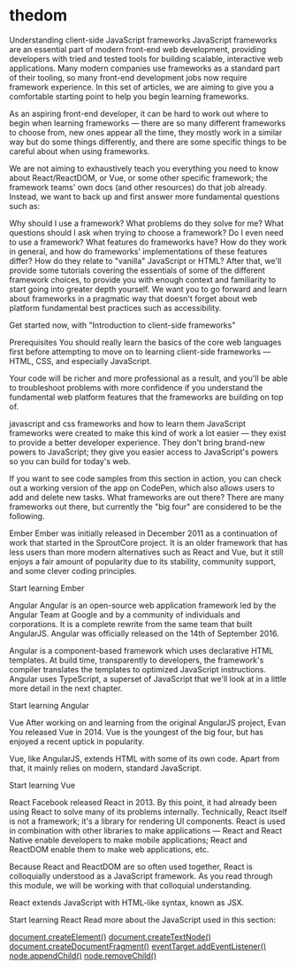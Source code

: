 # thedom

Understanding client-side JavaScript frameworks
JavaScript frameworks are an essential part of modern front-end web development, providing developers with tried and tested tools for building scalable, interactive web applications. Many modern companies use frameworks as a standard part of their tooling, so many front-end development jobs now require framework experience. In this set of articles, we are aiming to give you a comfortable starting point to help you begin learning frameworks.

As an aspiring front-end developer, it can be hard to work out where to begin when learning frameworks — there are so many different frameworks to choose from, new ones appear all the time, they mostly work in a similar way but do some things differently, and there are some specific things to be careful about when using frameworks.

We are not aiming to exhaustively teach you everything you need to know about React/ReactDOM, or Vue, or some other specific framework; the framework teams' own docs (and other resources) do that job already. Instead, we want to back up and first answer more fundamental questions such as:

Why should I use a framework? What problems do they solve for me?
What questions should I ask when trying to choose a framework? Do I even need to use a framework?
What features do frameworks have? How do they work in general, and how do frameworks' implementations of these features differ?
How do they relate to "vanilla" JavaScript or HTML?
After that, we'll provide some tutorials covering the essentials of some of the different framework choices, to provide you with enough context and familiarity to start going into greater depth yourself. We want you to go forward and learn about frameworks in a pragmatic way that doesn't forget about web platform fundamental best practices such as accessibility.

Get started now, with "Introduction to client-side frameworks"

Prerequisites
You should really learn the basics of the core web languages first before attempting to move on to learning client-side frameworks — HTML, CSS, and especially JavaScript.

Your code will be richer and more professional as a result, and you'll be able to troubleshoot problems with more confidence if you understand the fundamental web platform features that the frameworks are building on top of.

javascript and css frameworks and how to learn them
JavaScript frameworks were created to make this kind of work a lot easier — they exist to provide a better developer experience. They don't bring brand-new powers to JavaScript; they give you easier access to JavaScript's powers so you can build for today's web.

If you want to see code samples from this section in action, you can check out a working version of the app on CodePen, which also allows users to add and delete new tasks.
What frameworks are out there?
There are many frameworks out there, but currently the "big four" are considered to be the following.

Ember
Ember was initially released in December 2011 as a continuation of work that started in the SproutCore project. It is an older framework that has less users than more modern alternatives such as React and Vue, but it still enjoys a fair amount of popularity due to its stability, community support, and some clever coding principles.

Start learning Ember

Angular
Angular is an open-source web application framework led by the Angular Team at Google and by a community of individuals and corporations. It is a complete rewrite from the same team that built AngularJS. Angular was officially released on the 14th of September 2016.

Angular is a component-based framework which uses declarative HTML templates. At build time, transparently to developers, the framework's compiler translates the templates to optimized JavaScript instructions. Angular uses TypeScript, a superset of JavaScript that we'll look at in a little more detail in the next chapter.

Start learning Angular

Vue
After working on and learning from the original AngularJS project, Evan You released Vue in 2014. Vue is the youngest of the big four, but has enjoyed a recent uptick in popularity.

Vue, like AngularJS, extends HTML with some of its own code. Apart from that, it mainly relies on modern, standard JavaScript.

Start learning Vue

React
Facebook released React in 2013. By this point, it had already been using React to solve many of its problems internally. Technically, React itself is not a framework; it's a library for rendering UI components. React is used in combination with other libraries to make applications — React and React Native enable developers to make mobile applications; React and ReactDOM enable them to make web applications, etc.

Because React and ReactDOM are so often used together, React is colloquially understood as a JavaScript framework. As you read through this module, we will be working with that colloquial understanding.

React extends JavaScript with HTML-like syntax, known as JSX.

Start learning React
Read more about the JavaScript used in this section:

<a href="https://developer.mozilla.org/en-US/docs/Web/API/Document/createElement">document.createElement()</a>
<a href="">document.createTextNode()</a>
<a href="">document.createDocumentFragment()</a>
<a href="">eventTarget.addEventListener()</a>
<a href="">node.appendChild()</a>
<a href="">node.removeChild()</a>

